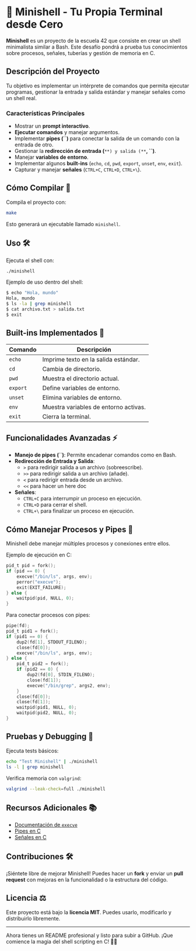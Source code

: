 # 🐚 Minishell - Tu Propia Terminal desde Cero

**Minishell** es un proyecto de la escuela 42 que consiste en crear un shell minimalista similar a Bash. Este desafío pondrá a prueba tus conocimientos sobre procesos, señales, tuberías y gestión de memoria en C.

## Descripción del Proyecto

Tu objetivo es implementar un intérprete de comandos que permita ejecutar programas, gestionar la entrada y salida estándar y manejar señales como un shell real.

### Características Principales

- Mostrar un **prompt interactivo**.
- **Ejecutar comandos** y manejar argumentos.
- Implementar **pipes (**``**)** para conectar la salida de un comando con la entrada de otro.
- Gestionar la **redirección de entrada (**``**) y salida (**``**, **``**)**.
- Manejar **variables de entorno**.
- Implementar algunos **built-ins** (`echo`, `cd`, `pwd`, `export`, `unset`, `env`, `exit`).
- Capturar y manejar **señales** (`CTRL+C`, `CTRL+D`, `CTRL+\`).

## Cómo Compilar 🚀

Compila el proyecto con:

```bash
make
```

Esto generará un ejecutable llamado `minishell`.

## Uso 🛠️

Ejecuta el shell con:

```bash
./minishell
```

Ejemplo de uso dentro del shell:

```sh
$ echo "Hola, mundo"
Hola, mundo
$ ls -la | grep minishell
$ cat archivo.txt > salida.txt
$ exit
```

## Built-ins Implementados 📜

| Comando  | Descripción                           |
| -------- | ------------------------------------- |
| `echo`   | Imprime texto en la salida estándar.  |
| `cd`     | Cambia de directorio.                 |
| `pwd`    | Muestra el directorio actual.         |
| `export` | Define variables de entorno.          |
| `unset`  | Elimina variables de entorno.         |
| `env`    | Muestra variables de entorno activas. |
| `exit`   | Cierra la terminal.                   |

## Funcionalidades Avanzadas ⚡

- **Manejo de pipes (**``**)**: Permite encadenar comandos como en Bash.
- **Redirección de Entrada y Salida**:
  - `>` para redirigir salida a un archivo (sobreescribe).
  - `>>` para redirigir salida a un archivo (añade).
  - `<` para redirigir entrada desde un archivo.
  - `<<` para hacer un here doc
- **Señales**:
  - `CTRL+C` para interrumpir un proceso en ejecución.
  - `CTRL+D` para cerrar el shell.
  - `CTRL+\` para finalizar un proceso en ejecución.

## Cómo Manejar Procesos y Pipes 🔄

Minishell debe manejar múltiples procesos y conexiones entre ellos.

Ejemplo de ejecución en C:

```c
pid_t pid = fork();
if (pid == 0) {
    execve("/bin/ls", args, env);
    perror("execve");
    exit(EXIT_FAILURE);
} else {
    waitpid(pid, NULL, 0);
}
```

Para conectar procesos con pipes:

```c
pipe(fd);
pid_t pid1 = fork();
if (pid1 == 0) {
    dup2(fd[1], STDOUT_FILENO);
    close(fd[0]);
    execve("/bin/ls", args, env);
} else {
    pid_t pid2 = fork();
    if (pid2 == 0) {
        dup2(fd[0], STDIN_FILENO);
        close(fd[1]);
        execve("/bin/grep", args2, env);
    }
    close(fd[0]);
    close(fd[1]);
    waitpid(pid1, NULL, 0);
    waitpid(pid2, NULL, 0);
}
```

## Pruebas y Debugging 🧪

Ejecuta tests básicos:

```bash
echo "Test Minishell" | ./minishell
ls -l | grep minishell
```

Verifica memoria con `valgrind`:

```bash
valgrind --leak-check=full ./minishell
```

## Recursos Adicionales 📚

- [Documentación de ](https://man7.org/linux/man-pages/man2/execve.2.html)[`execve`](https://man7.org/linux/man-pages/man2/execve.2.html)
- [Pipes en C](https://man7.org/linux/man-pages/man2/pipe.2.html)
- [Señales en C](https://man7.org/linux/man-pages/man7/signal.7.html)

## Contribuciones 🛠️

¡Siéntete libre de mejorar Minishell! Puedes hacer un **fork** y enviar un **pull request** con mejoras en la funcionalidad o la estructura del código.

## Licencia ⚖️

Este proyecto está bajo la **licencia MIT**. Puedes usarlo, modificarlo y distribuirlo libremente.

---

Ahora tienes un README profesional y listo para subir a GitHub. ¡Que comience la magia del shell scripting en C! 🐚🔥


